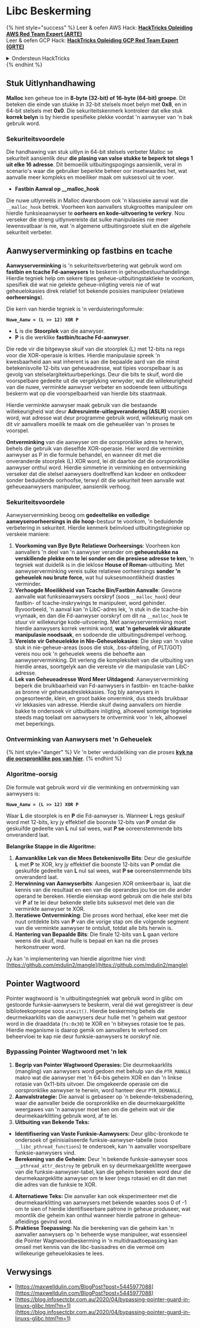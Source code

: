 # Libc Beskerming

{% hint style="success" %}
Leer & oefen AWS Hack: <img src="/.gitbook/assets/arte.png" alt="" data-size="line">[**HackTricks Opleiding AWS Red Team Expert (ARTE)**](https://training.hacktricks.xyz/courses/arte)<img src="/.gitbook/assets/arte.png" alt="" data-size="line">\
Leer & oefen GCP Hack: <img src="/.gitbook/assets/grte.png" alt="" data-size="line">[**HackTricks Opleiding GCP Red Team Expert (GRTE)**<img src="/.gitbook/assets/grte.png" alt="" data-size="line">](https://training.hacktricks.xyz/courses/grte)

<details>

<summary>Ondersteun HackTricks</summary>

* Kontroleer die [**inskrywingsplanne**](https://github.com/sponsors/carlospolop)!
* **Sluit aan by die** 💬 [**Discord-groep**](https://discord.gg/hRep4RUj7f) of die [**telegram-groep**](https://t.me/peass) of **volg** ons op **Twitter** 🐦 [**@hacktricks\_live**](https://twitter.com/hacktricks\_live)**.**
* **Deel hacktruuks deur PR's in te dien by die** [**HackTricks**](https://github.com/carlospolop/hacktricks) en [**HackTricks Cloud**](https://github.com/carlospolop/hacktricks-cloud) github-opslag.

</details>
{% endhint %}

## Stuk Uitlynhandhawing

**Malloc** ken geheue toe in **8-byte (32-bit) of 16-byte (64-bit) groepe**. Dit beteken die einde van stukke in 32-bit stelsels moet belyn met **0x8**, en in 64-bit stelsels met **0x0**. Die sekuriteitskenmerk kontroleer dat elke stuk **korrek belyn** is by hierdie spesifieke plekke voordat 'n aanwyser van 'n bak gebruik word.

### Sekuriteitsvoordele

Die handhawing van stuk uitlyn in 64-bit stelsels verbeter Malloc se sekuriteit aansienlik deur **die plasing van valse stukke te beperk tot slegs 1 uit elke 16 adresse**. Dit bemoeilik uitbuitingspogings aansienlik, veral in scenario's waar die gebruiker beperkte beheer oor insetwaardes het, wat aanvalle meer kompleks en moeiliker maak om suksesvol uit te voer.

* **Fastbin Aanval op \_\_malloc\_hook**

Die nuwe uitlynreëls in Malloc dwarsboom ook 'n klassieke aanval wat die `__malloc_hook` betrek. Voorheen kon aanvallers stukgroottes manipuleer om hierdie funksieaanwyser te **oorheers en kode-uitvoering te verkry**. Nou verseker die streng uitlynvereiste dat sulke manipulasies nie meer lewensvatbaar is nie, wat 'n algemene uitbuitingsroete sluit en die algehele sekuriteit verbeter.

## Aanwyserverminking op fastbins en tcache

**Aanwyserverminking** is 'n sekuriteitsverbetering wat gebruik word om **fastbin en tcache Fd-aanwysers** te beskerm in geheuebestuurhandelinge. Hierdie tegniek help om sekere tipes geheue-uitbuitingstaktieke te voorkom, spesifiek dié wat nie gelekte geheue-inligting vereis nie of wat geheuelokasies direk relatief tot bekende posisies manipuleer (relatiewe **oorheersings**).

Die kern van hierdie tegniek is 'n verduisteringsformule:

**`Nuwe_Aanw = (L >> 12) XOR P`**

* **L** is die **Stoorplek** van die aanwyser.
* **P** is die werklike **fastbin/tcache Fd-aanwyser**.

Die rede vir die bitgewyse skuif van die stoorplek (L) met 12-bits na regs voor die XOR-operasie is krities. Hierdie manipulasie spreek 'n kwesbaarheid aan wat inherent is aan die bepaalde aard van die minst betekenisvolle 12-bits van geheueadresse, wat tipies voorspelbaar is as gevolg van stelselargitektuurbeperkings. Deur die bits te skuif, word die voorspelbare gedeelte uit die vergelyking verwyder, wat die willekeurigheid van die nuwe, verminkte aanwyser verbeter en sodoende teen uitbuitings beskerm wat op die voorspelbaarheid van hierdie bits staatmaak.

Hierdie verminkte aanwyser maak gebruik van die bestaande willekeurigheid wat deur **Adresruimte-uitlegverandering (ASLR)** voorsien word, wat adresse wat deur programme gebruik word, willekeurig maak om dit vir aanvallers moeilik te maak om die geheuelêer van 'n proses te voorspel.

**Ontverminking** van die aanwyser om die oorspronklike adres te herwin, behels die gebruik van dieselfde XOR-operasie. Hier word die verminkte aanwyser as P in die formule behandel, en wanneer dit met die onveranderde stoorplek (L) XOR word, lei dit daartoe dat die oorspronklike aanwyser onthul word. Hierdie simmetrie in verminking en ontverminking verseker dat die stelsel aanwysers doeltreffend kan kodeer en ontkodeer sonder beduidende oorhoofse, terwyl dit die sekuriteit teen aanvalle wat geheueaanwysers manipuleer, aansienlik verhoog.

### Sekuriteitsvoordele

Aanwyserverminking beoog om **gedeeltelike en volledige aanwyseroorheersings in die hoop**-bestuur te voorkom, 'n beduidende verbetering in sekuriteit. Hierdie kenmerk beïnvloed uitbuitingstegnieke op verskeie maniere:

1. **Voorkoming van Bye Byte Relatiewe Oorheersings**: Voorheen kon aanvallers 'n deel van 'n aanwyser verander om **geheuestukke na verskillende plekke om te lei sonder om die presiese adresse te ken**, 'n tegniek wat duidelik is in die leklose **House of Roman**-uitbuiting. Met aanwyserverminking vereis sulke relatiewe oorheersings **sonder 'n geheuelek nou brute force**, wat hul suksesmoontlikheid drasties verminder.
2. **Verhoogde Moeilikheid van Tcache Bin/Fastbin Aanvalle**: Gewone aanvalle wat funksieaanwysers oorskryf (soos `__malloc_hook`) deur fastbin- of tcache-inskrywings te manipuleer, word gehinder. Byvoorbeeld, 'n aanval kan 'n LibC-adres lek, 'n stuk in die tcache-bin vrymaak, en dan die Fd-aanwyser oorskryf om dit na `__malloc_hook` te stuur vir willekeurige kode-uitvoering. Met aanwyserverminking moet hierdie aanwysers korrek vermink word, **wat 'n geheuelek vir akkurate manipulasie noodsaak**, en sodoende die uitbuitingsdrempel verhoog.
3. **Vereiste vir Geheuelekke in Nie-Geheuelokasies**: Die skep van 'n valse stuk in nie-geheue-areas (soos die stok, .bss-afdeling, of PLT/GOT) vereis nou ook 'n geheuelek weens die behoefte aan aanwyserverminking. Dit verleng die kompleksiteit van die uitbuiting van hierdie areas, soortgelyk aan die vereiste vir die manipulasie van LibC-adresse.
4. **Lek van Geheueadresse Word Meer Uitdagend**: Aanwyserverminking beperk die bruikbaarheid van Fd-aanwysers in fastbin- en tcache-bakke as bronne vir geheueadreslekkasies. Tog bly aanwysers in ongesorteerde, klein, en groot bakke onvermink, dus steeds bruikbaar vir lekkasies van adresse. Hierdie skuif dwing aanvallers om hierdie bakke te ondersoek vir uitbuitbare inligting, alhoewel sommige tegnieke steeds mag toelaat om aanwysers te ontvermink voor 'n lek, alhoewel met beperkings.

### **Ontverminking van Aanwysers met 'n Geheuelek**

{% hint style="danger" %}
Vir 'n beter verduideliking van die proses [**kyk na die oorspronklike pos van hier**](https://maxwelldulin.com/BlogPost?post=5445977088).
{% endhint %}

### Algoritme-oorsig

Die formule wat gebruik word vir die verminking en ontverminking van aanwysers is:&#x20;

**`Nuwe_Aanw = (L >> 12) XOR P`**

Waar **L** die stoorplek is en **P** die Fd-aanwyser is. Wanneer **L** regs geskuif word met 12-bits, kry jy effektief die boonste 12-bits van **P** omdat die geskuifde gedeelte van **L** nul sal wees, wat **P se** ooreenstemmende bits onveranderd laat.

**Belangrike Stappe in die Algoritme:**

1. **Aanvanklike Lek van die Mees Betekenisvolle Bits**: Deur die geskuifde **L** met **P** te XOR, kry jy effektief die boonste 12-bits van **P** omdat die geskuifde gedeelte van **L** nul sal wees, wat **P se** ooreenstemmende bits onveranderd laat.
2. **Herwinning van Aanwyserbits**: Aangesien XOR omkeerbaar is, laat die kennis van die resultaat en een van die operandes jou toe om die ander operand te bereken. Hierdie eienskap word gebruik om die hele stel bits vir **P** af te lei deur bekende stelle bits suksesvol met dele van die verminkte aanwyser te XOR.
3. **Iteratiewe Ontverminking**: Die proses word herhaal, elke keer met die nuut ontdekte bits van **P** van die vorige stap om die volgende segment van die verminkte aanwyser te ontsluit, totdat alle bits herwin is.
4. **Hantering van Bepaalde Bits**: Die finale 12-bits van **L** gaan verlore weens die skuif, maar hulle is bepaal en kan na die proses herkonstrueer word.

Jy kan 'n implementering van hierdie algoritme hier vind: [https://github.com/mdulin2/mangle](https://github.com/mdulin2/mangle)
## Pointer Wagtwoord

Pointer wagtwoord is 'n uitbuitingstegniek wat gebruik word in glibc om gestoorde funksie-aanwysers te beskerm, veral dié wat geregistreer is deur biblioteekoproepe soos `atexit()`. Hierdie beskerming behels die deurmekaarklits van die aanwysers deur hulle met 'n geheim wat gestoor word in die draaddata (`fs:0x30`) te XOR en 'n bitwyses rotasie toe te pas. Hierdie meganisme is daarop gemik om aanvallers te verhoed om beheervloei te kap nie deur funksie-aanwysers te oorskryf nie.

### **Bypassing Pointer Wagtwoord met 'n lek**

1. **Begrip van Pointer Wagtwoord Operasies:** Die deurmekaarklits (mangling) van aanwysers word gedoen met behulp van die `PTR_MANGLE` makro wat die aanwyser met 'n 64-bis geheim XOR en dan 'n linkse rotasie van 0x11-bits uitvoer. Die omgekeerde operasie om die oorspronklike aanwyser te herwin, word hanteer deur `PTR_DEMANGLE`.
2. **Aanvalstrategie:** Die aanval is gebaseer op 'n bekende-teksbenadering, waar die aanvaller beide die oorspronklike en die deurmekaargeklitte weergawes van 'n aanwyser moet ken om die geheim wat vir die deurmekaarklitting gebruik word, af te lei.
3. **Uitbuiting van Bekende Teks:**
* **Identifisering van Vaste Funksie-Aanwysers:** Deur glibc-bronkode te ondersoek of geïnisialiseerde funksie-aanwyser-tabelle (soos `__libc_pthread_functions`) te ondersoek, kan 'n aanvaller voorspelbare funksie-aanwysers vind.
* **Berekening van die Geheim:** Deur 'n bekende funksie-aanwyser soos `__pthread_attr_destroy` te gebruik en sy deurmekaargeklitte weergawe van die funksie-aanwyser-tabel, kan die geheim bereken word deur die deurmekaargeklitte aanwyser om te keer (regs rotasie) en dit dan met die adres van die funksie te XOR.
4. **Alternatiewe Teks:** Die aanvaller kan ook eksperimenteer met die deurmekaarklitting van aanwysers met bekende waardes soos 0 of -1 om te sien of hierdie identifiseerbare patrone in geheue produseer, wat moontlik die geheim kan onthul wanneer hierdie patrone in geheue-afleidings gevind word.
5. **Praktiese Toepassing:** Na die berekening van die geheim kan 'n aanvaller aanwysers op 'n beheerde wyse manipuleer, wat essensieel die Pointer Wagtwoordbeskerming in 'n multidraadtoepassing kan omseil met kennis van die libc-basisadres en die vermoë om willekeurige geheuelokasies te lees.

## Verwysings

* [https://maxwelldulin.com/BlogPost?post=5445977088](https://maxwelldulin.com/BlogPost?post=5445977088)
* [https://blog.infosectcbr.com.au/2020/04/bypassing-pointer-guard-in-linuxs-glibc.html?m=1](https://blog.infosectcbr.com.au/2020/04/bypassing-pointer-guard-in-linuxs-glibc.html?m=1)
